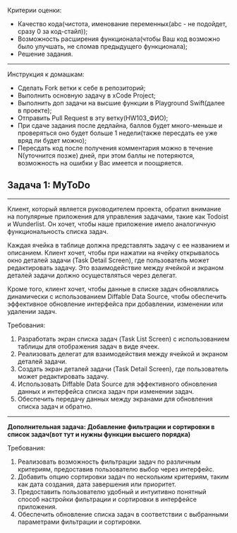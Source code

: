 Критерии оценки:

- Качество кода(чистота, именование переменных(abc - не подойдет, сразу 0 за код-стайл));
- Возможность расширения функционала(чтобы Ваш код возможно было улучшать, не сломав предыдущего функционала);
- Решение задания.

---
Инструкция к домашкам:

- Сделать Fork ветки к себе в репозиторий;
- Выполнить основную задачу в xCode Project;
- Выполнить доп задачи на высшие функции в Playground Swift(далее в проекте);
- Отправить Pull Request в эту ветку(HW103_ФИО);
- При сдаче задания после дедлайна, баллов будет много-меньше и проверяться оно будет больше 1 недели(также пересдать ее уже вряд ли будет можно);
- Пересдать код после получения комментария можно в течение N(уточнится позже) дней, при этом баллы не потеряются, возможность на ошибки у Вас имеется и поощряется.

**Задача 1: MyToDo**
-
___

Клиент, который является руководителем проекта, обратил внимание на популярные приложения для управления задачами, такие как Todoist и Wunderlist. Он хочет, чтобы наше приложение имело аналогичную функциональность списка задач.

Каждая ячейка в таблице должна представлять задачу с ее названием и описанием. Клиент хочет, чтобы при нажатии на ячейку открывалось окно деталей задачи (Task Detail Screen), где пользователь может редактировать задачу. Это взаимодействие между ячейкой и экраном деталей задачи должно осуществляться через делегат.

Кроме того, клиент хочет, чтобы данные в списке задач обновлялись динамически с использованием Diffable Data Source, чтобы обеспечить эффективное обновление интерфейса при добавлении, изменении или удалении задач.

Требования:

1. Разработать экран списка задач (Task List Screen) с использованием таблицы для отображения задач в виде ячеек.
2. Реализовать делегат для взаимодействия между ячейкой и экраном деталей задачи.
3. Создать экран деталей задачи (Task Detail Screen), где пользователь может редактировать задачу.
4. Использовать Diffable Data Source для эффективного обновления данных и интерфейса списка задач при изменении задач.
5. Обеспечить передачу данных между экранами для обновления списка задач и обратно.

___

**Дополнительная задача: Добавление фильтрации и сортировки в список задач(вот тут и нужны функции высшего порядка)**

Требования:

1. Реализовать возможность фильтрации задач по различным критериям, предоставив пользователю выбор через интерфейс.
2. Добавить опцию сортировки задач по нескольким критериям, таким как дата создания, дата завершения или приоритет.
3. Предоставить пользователю удобный и интуитивно понятный способ настройки фильтрации и сортировки в интерфейсе приложения.
4. Обеспечить обновление списка задач в соответствии с выбранными параметрами фильтрации и сортировки.

